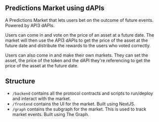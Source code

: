 ## Predictions Market using dAPIs

A Predictions Market that lets users bet on the outcome of future events. Powered by API3 dAPIs.

Users can come in and vote on the price of an asset at a future date. The market will then use the API3 dAPIs to get the price of the asset at the future date and distribute the rewards to the users who voted correctly.

Users can also come in and make their own markets. They can set the asset, the price of the token and the dAPI they're referencing to get the price of the asset at the future date.

## Structure

- `/backend` contains all the protocol contracts and scripts to run/deploy and interact with the market.
- `/frontend` contains the UI for the market. Built using NextJS.
- `/graph` contains the subgraph for the market. This is used to track market events. Built using The Graph.
